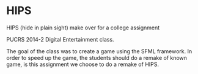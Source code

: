 HIPS
====

HIPS  (hide in plain sight) make over for a college assignment

PUCRS 2014-2 Digital Entertainment class.

The goal of the class was to create a game using the SFML framework. In order to speed up the game, the students should do a remake of
known game, is this assignment we choose to do a remake of HIPS.